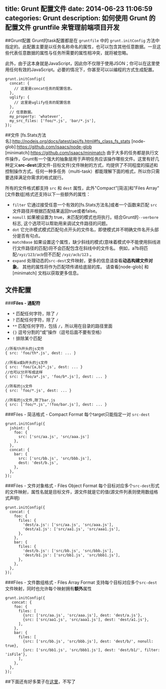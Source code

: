 title: Grunt 配置文件
date: 2014-06-23 11:06:59
categories: Grunt
description: 如何使用 Grunt 的配置文件 gruntfile 来管理前端项目开发
---

##Grunt配置
Grunt的task配置都是在 `gruntfile` 中的 `grunt.initConfig` 方法中指定的。此配置主要是以任务名称命名的属性，也可以包含其他任意数据。一旦这些代表任意数据的属性与任务所需要的属性相冲突，就将被忽略。

此外，由于这本身就是JavaScript，因此你不仅限于使用JSON；你可以在这里使用任何有效的JavaScript。必要的情况下，你甚至可以以编程的方式生成配置。

```
grunt.initConfig({
  concat: {
    // 这里是concat任务的配置信息。
  },
  uglify: {
    // 这里是uglify任务的配置信息
  },
  // 任意数据。
  my_property: 'whatever',
  my_src_files: ['foo/*.js', 'bar/*.js'],
});
```

##文件
[fs.Stats方法名]:http://nodejs.org/docs/latest/api/fs.html#fs_class_fs_stats
[node-glob]:https://github.com/isaacs/node-glob
[minimatch]:https://github.com/isaacs/minimatch
由于大多的任务都是执行文件操作，Grunt有一个强大的抽象层用于声明任务应该操作哪些文件。这里有好几种定义**src-dest**(源文件-目标文件)文件映射的方式，均提供了不同程度的描述和控制操作方式。任何一种多任务（multi-task）都能理解下面的格式，所以你只需要选择满足你需求的格式就行。

所有的文件格式都支持 `src` 和 `dest` 属性，此外"Compact"[简洁]和"Files Array"[文件数组]格式还支持以下一些额外的属性：

* `filter` 它通过接受任意一个有效的[fs.Stats方法名]或者一个函数来匹配 `src` 文件路径并根据匹配结果返回true或者false。
* `nonull` 如果被设置为 true，未匹配的模式也将执行。结合Grunt的`--verbore`标志, 这个选项可以帮助用来调试文件路径的问题。
* `dot` 它允许模式模式匹配句点开头的文件名，即使模式并不明确文件名开头部分是否有句点。
* `matchBase` 如果设置这个属性，缺少斜线的模式(意味着模式中不能使用斜线进行文件路径的匹配)将不会匹配包含在斜线中的文件名。 例如，a?b将匹配`/xyz/123/acb`但不匹配 `/xyz/acb/123` 。
* `expand` 处理动态的`src-dest`文件映射，更多的信息请查看**动态构建文件对象**。
其他的属性将作为匹配项传递给底层的库。 请查看[node-glob] 和[minimatch] 文档以获取更多信息。

## 文件配置

###**Files - 通配符**

- `*` 匹配任何字符，除了 `/`
- `?` 匹配任何字符，除了 `/`
- `**` 匹配任何字符，包括 `/`，所以用在目录的路径里面
- `{}` 逗号分割的“或”操作（逗号后面不要有空格）
- `!` 排除某个匹配
```
//所有th开头的js文件
{ src: 'foo/th*.js', dest: ... }

//所有a或b开头的js文件
{ src: 'foo/{a,b}*.js', dest: ... }
//也可以分开写成这样
{ src: ['foo/a*.js', 'foo/b*.js'], dest: ... }

//所有的js文件
{ src: 'foo/*.js', dest: ... }

//所有的js文件,除了bar.js
{ src: ['foo/*.js','!foo/bar.js'], dest: ... }

```
###Files - 简洁格式 - Compact Format
每个target只能指定一对 `src-dest`
```
grunt.initConfig({
  jshint: {
    foo: {
      src: ['src/aa.js', 'src/aaa.js']
    },
  },
  concat: {
    bar: {
      src: ['src/bb.js', 'src/bbb.js'],
      dest: 'dest/b.js',
    },
  },
});
```

###Files - 文件对象格式 - Files Object Format
每个目标对应多个`src-dest`形式的文件映射，属性名就是目标文件，源文件就是它的值(源文件列表则使用数组格式声明)
```
grunt.initConfig({
  concat: {
    foo: {
      files: {
        'dest/a.js': ['src/aa.js', 'src/aaa.js'],
        'dest/a1.js': ['src/aa1.js', 'src/aaa1.js'],
      },
    },
    bar: {
      files: {
        'dest/b.js': ['src/bb.js', 'src/bbb.js'],
        'dest/b1.js': ['src/bb1.js', 'src/bbb1.js'],
      },
    },
  },
});
```

###Files - 文件数组格式 - Files Array Format
支持每个目标对应多个`src-dest`文件映射，同时也允许每个映射拥有**额外**属性

```
grunt.initConfig({
   concat: {
    foo: {
      files: [
        {src: ['src/aa.js', 'src/aaa.js'], dest: 'dest/a.js'},
        {src: ['src/aa1.js', 'src/aaa1.js'], dest: 'dest/a1.js'},
      ],
    },
    bar: {
      files: [
        {src: ['src/bb.js', 'src/bbb.js'], dest: 'dest/b/', nonull: true},
        {src: ['src/bb1.js', 'src/bbb1.js'], dest: 'dest/b1/', filter: 'isFile'},
      ],
    },
  },
});
```


[gruntfileConfig]:http://www.gruntjs.net/docs/configuring-tasks/
##下面还有好多栗子在[这里][gruntfileConfig]，不写了